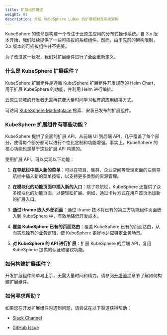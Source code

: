 ```yaml
---
title: 扩展组件概述
weight: 01
description: 介绍 KubeSphere LuBan 的扩展机制及系统架构
---
```


KubeSphere 的使命是构建一个专注于云原生应用的分布式操作系统。自 3.x 版本开始，我们陆续提供了一些可插拔的系统组件。然而，由于先前的架构限制，3.x 版本的可插拔组件并不完美。

为了改进这一状况，我们对扩展组件进行了全面重新定义。

### 什么是 KubeSphere 扩展组件？

KubeSphere 扩展组件是遵循 KubeSphere 扩展组件开发规范的 Helm Chart，用于扩展 KubeSphere 的功能，并利用 Helm 进行编排。

云原生领域的开发者无需再花费大量时间学习私有的应用编排方式。

可访问 [KubeSphere Marketplace](https://kubesphere.com.cn/extensions/marketplace/) 搜索、安装已发布的扩展组件。

### KubeSphere 扩展组件有哪些功能？

KubeSphere 提供了全面的扩展 API，从前端 UI 到后端 API，几乎覆盖了每个部分，使得每个部分都可以进行个性化定制和功能增强。事实上，KubeSphere 的核心功能也是基于这些扩展 API 构建的。

使用扩展 API，可以实现以下功能：

1. **在导航栏中插入新的菜单**：可以在项目、集群、企业空间等管理页面的左侧导航栏中插入新的菜单按钮，以支持更多类型的资源管理。

2. **在模块化的功能页面中插入新的入口**：除了导航栏，KubeSphere 还提供了众多模块化的功能页面，以便轻松扩展。例如，通过卡片方式在用户首页添加新的扩展入口。

3. **通过 iframe 嵌入外部页面**：通过 iframe 技术将已有的第三方功能组件页面嵌入到 KubeSphere 中，有效地降低开发成本。

4. **覆盖 KubeSphere 已有的页面路由**：覆盖 KubeSphere 已有的页面路由，从而实现独有的业务逻辑，使 KubeSphere 更好地适应特定业务场景。

5. **对 KubeSphere 的 API 进行扩展**：扩展 KubeSphere 的后端 API，复用 KubeSphere 提供的认证和鉴权功能。

### 如何构建扩展组件？

开发扩展组件简单易上手，无需大量时间和精力。请参阅[开发流程](../../overview/development-process/)章节了解如何构建扩展组件。

### 如何寻求帮助？

如果您在开发扩展组件时遇到问题，请尝试在以下渠道获得帮助：

* [Slack Channel](https://join.slack.com/t/kubesphere/shared_invite/zt-26fio5qz5-Zqv85_vBcBvxe5SXWOwBmw)

* [GitHub Issue](https://github.com/kubesphere/kubesphere/issues/new/choose)